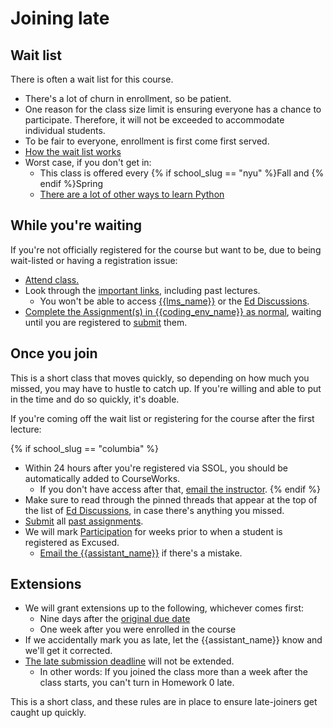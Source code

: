# Joining late

## Wait list

There is often a wait list for this course.

- There's a lot of churn in enrollment, so be patient.
- One reason for the class size limit is ensuring everyone has a chance to participate. Therefore, it will not be exceeded to accommodate individual students.
- To be fair to everyone, enrollment is first come first served.
- [How the wait list works]({{wait_list}})
- Worst case, if you don't get in:
   - This class is offered every {% if school_slug == "nyu" %}Fall and {% endif %}Spring
   - [There are a lot of other ways to learn Python](resources.md)

## While you're waiting

If you're not officially registered for the course but want to be, due to being wait-listed or having a registration issue:

- [Attend class.](syllabus.md#course-information)
- Look through the [important links](index.md#important-links), including past lectures.
   - You won't be able to access [{{lms_name}}]({{lms_url}}) or the [Ed Discussions]({{discussions_url}}).
- [Complete the Assignment(s) in {{coding_env_name}} as normal](assignments.md), waiting until you are registered to [submit](assignments.md#submission) them.

## Once you join

This is a short class that moves quickly, so depending on how much you missed, you may have to hustle to catch up. If you're willing and able to put in the time and do so quickly, it's doable.

If you're coming off the wait list or registering for the course after the first lecture:

{% if school_slug == "columbia" %}
- Within 24 hours after you're registered via SSOL, you should be automatically added to CourseWorks.
   - If you don't have access after that, [email the instructor](syllabus.md#instructor-information).
{% endif %}
- Make sure to read through the pinned threads that appear at the top of the list of [Ed Discussions]({{discussions_url}}), in case there's anything you missed.
- [Submit](assignments.md#submission) all [past assignments](syllabus.md#schedule).
- We will mark [Participation](syllabus.md#participation) for weeks prior to when a student is registered as Excused.
   - [Email the {{assistant_name}}](syllabus.md#instructor-information) if there's a mistake.

## Extensions

- We will grant extensions up to the following, whichever comes first:
   - Nine days after the [original due date](syllabus.md#schedule)
   - One week after you were enrolled in the course
- If we accidentally mark you as late, let the {{assistant_name}} know and we'll get it corrected.
- [The late submission deadline](syllabus.md#schedule) will not be extended.
   - In other words: If you joined the class more than a week after the class starts, you can't turn in Homework 0 late.

This is a short class, and these rules are in place to ensure late-joiners get caught up quickly.
